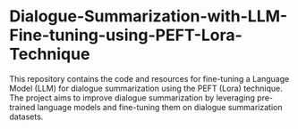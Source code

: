 # Dialogue-Summarization-with-LLM-Fine-tuning-using-PEFT-Lora-Technique
This repository contains the code and resources for fine-tuning a Language Model (LLM) for dialogue summarization using the PEFT (Lora) technique. The project aims to improve dialogue summarization by leveraging pre-trained language models and fine-tuning them on dialogue summarization datasets.

